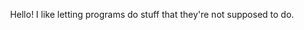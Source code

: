 
<div name="main" align="center">
  
  Hello! I like letting programs do stuff that they're not supposed to do.
  
</div>
